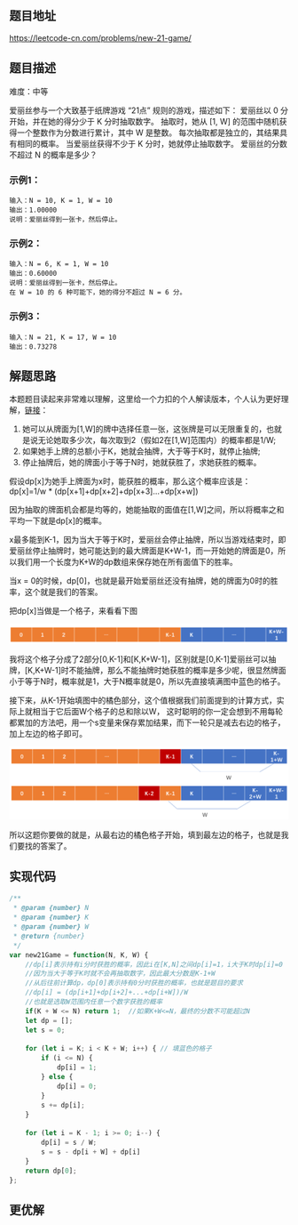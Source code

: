 ## 题目地址

https://leetcode-cn.com/problems/new-21-game/

## 题目描述

难度：中等

爱丽丝参与一个大致基于纸牌游戏 “21点” 规则的游戏，描述如下：
爱丽丝以 0 分开始，并在她的得分少于 K 分时抽取数字。 抽取时，她从 [1, W] 的范围中随机获得一个整数作为分数进行累计，其中 W 是整数。 每次抽取都是独立的，其结果具有相同的概率。
当爱丽丝获得不少于 K 分时，她就停止抽取数字。 爱丽丝的分数不超过 N 的概率是多少？

### 示例1：

```
输入：N = 10, K = 1, W = 10
输出：1.00000
说明：爱丽丝得到一张卡，然后停止。
```

### 示例2：

```
输入：N = 6, K = 1, W = 10
输出：0.60000
说明：爱丽丝得到一张卡，然后停止。
在 W = 10 的 6 种可能下，她的得分不超过 N = 6 分。
```

### 示例3：

```
输入：N = 21, K = 17, W = 10
输出：0.73278
```

## 解题思路

本题题目读起来非常难以理解，这里给一个力扣的个人解读版本，个人认为更好理解，[链接](https://leetcode-cn.com/problems/new-21-game/solution/huan-you-bi-zhe-geng-jian-dan-de-ti-jie-ma-tian-ge/)：
1. 她可以从牌面为[1,W]的牌中选择任意一张，这张牌是可以无限重复的，也就是说无论她取多少次，每次取到2（假如2在[1,W]范围内）的概率都是1/W;
2. 如果她手上牌的总额小于K，她就会抽牌，大于等于K时，就停止抽牌;
3. 停止抽牌后，她的牌面小于等于N时，她就获胜了，求她获胜的概率。

假设dp[x]为她手上牌面为x时，能获胜的概率，那么这个概率应该是：
dp[x]=1/w * (dp[x+1]+dp[x+2]+dp[x+3]...+dp[x+w])

因为抽取的牌面机会都是均等的，她能抽取的面值在[1,W]之间，所以将概率之和平均一下就是dp[x]的概率。

x最多能到K-1，因为当大于等于K时，爱丽丝会停止抽牌，所以当游戏结束时，即爱丽丝停止抽牌时，她可能达到的最大牌面是K+W-1，而一开始她的牌面是0，所以我们用一个长度为K+W的dp数组来保存她在所有面值下的胜率。

当x = 0的时候，dp[0]，也就是最开始爱丽丝还没有抽牌，她的牌面为0时的胜率，这个就是我们的答案。

把dp[x]当做是一个格子，来看看下图

![image](../images/837_1.png?raw=true)

我将这个格子分成了2部分[0,K-1]和[K,K+W-1]，区别就是[0,K-1]爱丽丝可以抽牌，[K,K+W-1]时不能抽牌，那么不能抽牌时她获胜的概率是多少呢，很显然牌面小于等于N时，概率就是1，大于N概率就是0，所以先直接填满图中蓝色的格子。

接下来，从K-1开始填图中的橘色部分，这个值根据我们前面提到的计算方式，实际上就相当于它后面W个格子的总和除以W，
这时聪明的你一定会想到不用每轮都累加的方法吧，用一个s变量来保存累加结果，而下一轮只是减去右边的格子，加上左边的格子即可。

![image](../images//837_2.png?raw=true)

所以这题你要做的就是，从最右边的橘色格子开始，填到最左边的格子，也就是我们要找的答案了。

## 实现代码

```js
/**
 * @param {number} N
 * @param {number} K
 * @param {number} W
 * @return {number}
 */
var new21Game = function(N, K, W) {
    //dp[i]表示持有i分时获胜的概率，因此i在[K,N]之间dp[i]=1，i大于K时dp[i]=0
    //因为当大于等于K时就不会再抽取数字，因此最大分数是K-1+W
    //从后往前计算dp，dp[0]表示持有0分时获胜的概率，也就是题目的要求
    //dp[i] = (dp[i+1]+dp[i+2]+...+dp[i+W])/W
    //也就是选取W范围内任意一个数字获胜的概率
    if(K + W <= N) return 1;  //如果K+W<=N，最终的分数不可能超过N
    let dp = [];
    let s = 0;

    for (let i = K; i < K + W; i++) { // 填蓝色的格子
        if (i <= N) {
            dp[i] = 1;
        } else {
            dp[i] = 0;
        }
        s += dp[i];
    }   

    for (let i = K - 1; i >= 0; i--) {
        dp[i] = s / W;
        s = s - dp[i + W] + dp[i]
    }
    return dp[0];
};
```

## 更优解



```js

```

